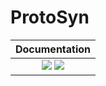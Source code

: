 # ProtoSyn

| **Documentation**                                                         |
|:-------------------------------------------------------------------------:|
| [![][docs-stable-img]][docs-stable-url] [![][docs-dev-img]][docs-dev-url] |



[docs-stable-img]: https://img.shields.io/badge/docs-stable-green.svg
[docs-stable-url]: https://sergio-santos-group.github.io/ProtoSyn.jl/stable

[docs-dev-img]: https://img.shields.io/badge/docs-dev-orange.svg
[docs-dev-url]: https://sergio-santos-group.github.io/ProtoSyn.jl/latest
